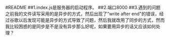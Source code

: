 #README
##1.index.js是服务器的启动程序。
##2.端口8000
##3.遇到的问题
之前我的文件读写采用的是异步的方式，然后出现了“write after end"的错误，经过谷歌以后发现可能是异步的方式导致了问题，然后我就改用了同步的方式，然而我比较困惑的是同步是不是没有异步那么好呢，如果要用异步的话又应该如何处理？